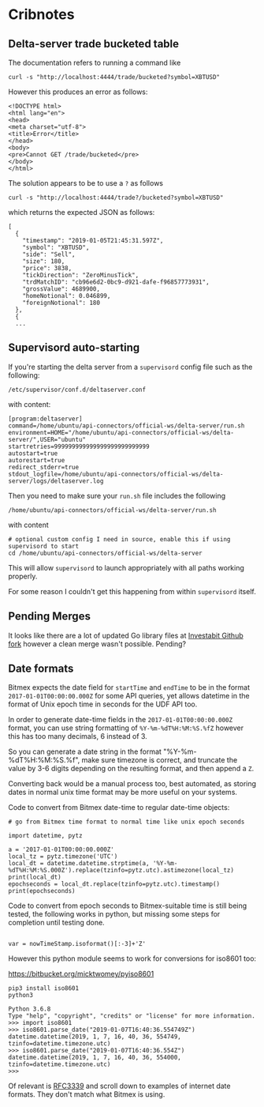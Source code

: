 # Cribnotes

## Delta-server trade bucketed table

The documentation refers to running a command like

```
curl -s "http://localhost:4444/trade/bucketed?symbol=XBTUSD"
```

However this produces an error as follows:

```
<!DOCTYPE html>
<html lang="en">
<head>
<meta charset="utf-8">
<title>Error</title>
</head>
<body>
<pre>Cannot GET /trade/bucketed</pre>
</body>
</html>
```

The solution appears to be to use a `?` as follows
```
curl -s "http://localhost:4444/trade?/bucketed?symbol=XBTUSD"
```

which returns the expected JSON as follows:
```
[
  {
    "timestamp": "2019-01-05T21:45:31.597Z",
    "symbol": "XBTUSD",
    "side": "Sell",
    "size": 180,
    "price": 3838,
    "tickDirection": "ZeroMinusTick",
    "trdMatchID": "cb96e6d2-0bc9-d921-dafe-f96857773931",
    "grossValue": 4689900,
    "homeNotional": 0.046899,
    "foreignNotional": 180
  },
  {
  ...
```

## Supervisord auto-starting
If you're starting the delta server from a `supervisord` config file such as the following:
```
/etc/supervisor/conf.d/deltaserver.conf 
```

with content:
```
[program:deltaserver]
command=/home/ubuntu/api-connectors/official-ws/delta-server/run.sh
environment=HOME="/home/ubuntu/api-connectors/official-ws/delta-server/",USER="ubuntu"
startretries=999999999999999999999999999
autostart=true
autorestart=true
redirect_stderr=true
stdout_logfile=/home/ubuntu/api-connectors/official-ws/delta-server/logs/deltaserver.log
```

Then you need to make sure your `run.sh` file includes the following

```
/home/ubuntu/api-connectors/official-ws/delta-server/run.sh
```

with content
```
# optional custom config I need in source, enable this if using supervisord to start
cd /home/ubuntu/api-connectors/official-ws/delta-server
```

This will allow `supervisord` to launch appropriately with all paths working properly.

For some reason I couldn't get this happening from within `supervisord` itself.


## Pending Merges

It looks like there are a lot of updated Go library files at [Investabit Github fork](https://github.com/Investabit/api-connectors) however a clean merge wasn't possible. Pending?

## Date formats

Bitmex expects the date field for `startTime` and `endTime` to be in the format `2017-01-01T00:00:00.000Z` for some API queries, yet allows datetime in the format of Unix epoch time in seconds for the UDF API too.

In order to generate date-time fields in the `2017-01-01T00:00:00.000Z` format, you can use string formatting of `%Y-%m-%dT%H:%M:%S.%fZ` however this has too many decimals, 6 instead of 3.

So you can generate a date string in the format "%Y-%m-%dT%H:%M:%S.%f", make sure timezone is correct, and truncate the value by 3-6 digits depending on the resulting format, and then append a `Z`.

Converting back would be a manual process too, best automated, as storing dates in normal unix time format may be more useful on your systems.

Code to convert from Bitmex date-time to regular date-time objects:

```
# go from Bitmex time format to normal time like unix epoch seconds

import datetime, pytz

a = '2017-01-01T00:00:00.000Z'
local_tz = pytz.timezone('UTC')
local_dt = datetime.datetime.strptime(a, '%Y-%m-%dT%H:%M:%S.000Z').replace(tzinfo=pytz.utc).astimezone(local_tz)
print(local_dt)
epochseconds = local_dt.replace(tzinfo=pytz.utc).timestamp()
print(epochseconds)
```

Code to convert from epoch seconds to Bitmex-suitable time is still being tested, the following works in python, but missing some steps for completion until testing done.

```

var = nowTimeStamp.isoformat()[:-3]+'Z'
```

However this python module seems to work for conversions for iso8601 too:

https://bitbucket.org/micktwomey/pyiso8601

```
pip3 install iso8601
python3

Python 3.6.8 
Type "help", "copyright", "credits" or "license" for more information.
>>> import iso8601
>>> iso8601.parse_date("2019-01-07T16:40:36.554749Z")
datetime.datetime(2019, 1, 7, 16, 40, 36, 554749, tzinfo=datetime.timezone.utc)
>>> iso8601.parse_date("2019-01-07T16:40:36.554Z")
datetime.datetime(2019, 1, 7, 16, 40, 36, 554000, tzinfo=datetime.timezone.utc)
>>> 
```

Of relevant is [RFC3339](https://tools.ietf.org/html/rfc3339) and scroll down to examples of internet date formats. They don't match what Bitmex is using.